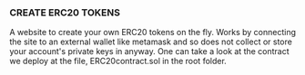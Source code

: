 ### CREATE ERC20 TOKENS

A website to create your own ERC20 tokens on the fly.
Works by connecting the site to an external wallet like metamask and so does not collect or store your account's private keys in anyway.
One can take a look at the contract we deploy at the file, ERC20contract.sol in the root folder.